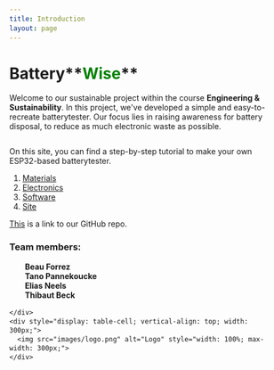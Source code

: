 ```yaml
---
title: Introduction
layout: page
---
```


# Battery**<span style="color:green;">Wise</span>**

Welcome to our sustainable project within the course **Engineering & Sustainability**. In this project, we've developed a simple and easy-to-recreate batterytester. Our focus lies in raising awareness for battery disposal, to reduce as much electronic waste as possible.

<div style="display: table; width: 100%;">
  <div style="display: table-row;">
    <div style="display: table-cell; vertical-align: top; padding-right: 40px;">

<p>On this site, you can find a step-by-step tutorial to make your own ESP32-based batterytester.</p>

1. [Materials](materials.md)  
2. [Electronics](electronics.md)  
3. [Software](software.md)  
4. [Site](site.md)  

<p><a href="https://github.com/BatteryWise/batterywise/tree/main" target="_blank">This</a> is a link to our GitHub repo.</p>

### Team members:
<ul style="list-style: none; padding-left: 2em; margin: 0;">
  <li><strong>Beau Forrez</strong></li>
  <li><strong>Tano Pannekoucke</strong></li>
  <li><strong>Elias Neels</strong></li>
  <li><strong>Thibaut Beck</strong></li>
</ul>

    </div>
    <div style="display: table-cell; vertical-align: top; width: 300px;">
      <img src="images/logo.png" alt="Logo" style="width: 100%; max-width: 300px;">
    </div>
  </div>
</div>
